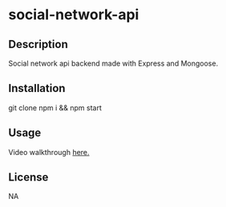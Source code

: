 # social-network-api

## Description
Social network api backend made with Express and Mongoose. 

## Installation

git clone
npm i && npm start

## Usage

Video walkthrough [here.](https://youtu.be/68z8ac81ZJ4)

## License

NA
